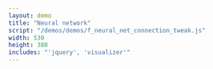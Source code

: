 ```yaml
---
layout: demo
title: "Neural network"
script: "/demos/demos/f_neural_net_connection_tweak.js"
width: 530
height: 380
includes: "'jquery', 'visualizer'"
---
```

